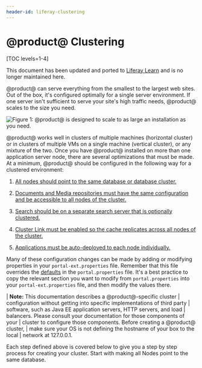 ```yaml
---
header-id: liferay-clustering
---
```


# @product@ Clustering

[TOC levels=1-4]

<aside class="alert alert-info">
  <span class="wysiwyg-color-blue120">This document has been updated and ported to <a href="https://learn.liferay.com/dxp-7.x/en/installation-and-upgrades/setting-up-liferay-dxp/clustering-for-high-availability/clustering-for-high-availability.html">Liferay Learn</a> and is no longer maintained here.</span>
</aside>

@product@ can serve everything from the smallest to the largest web sites. Out
of the box, it's configured optimally for a single server environment. If one
server isn't sufficient to serve your site's high traffic needs, @product@
scales to the size you need. 

![Figure 1: @product@ is designed to scale to as large an installation as you need.](../../../images/clustering-enterprise-configuration.png) 

@product@ works well in clusters of multiple machines (horizontal cluster) or in
clusters of multiple VMs on a single machine (vertical cluster), or any mixture
of the two. Once you have @product@ installed on more than one application
server node, there are several optimizations that must be made. At a minimum,
@product@ should be configured in the following way for a clustered environment:

1.  [All nodes should point to the same database or database  cluster.](/docs/7-2/deploy/-/knowledge_base/d/point-all-nodes-to-the-same-database) 

2.  [Documents and Media repositories must have the same configuration and be accessible to all nodes of the cluster.](/docs/7-2/deploy/-/knowledge_base/d/configure-documents-and-media-the-same-for-all-nodes) 

3.  [Search should be on a separate search server that is optionally clustered.](/docs/7-2/deploy/-/knowledge_base/d/clustering-search) 

4.  [Cluster Link must be enabled so the cache replicates across all nodes of the cluster.](/docs/7-2/deploy/-/knowledge_base/d/enabling-cluster-link) 

5.  [Applications must be auto-deployed to each node individually.](/docs/7-2/deploy/-/knowledge_base/d/auto-deploy-to-all-nodes) 

Many of these configuration changes can be made by adding or modifying
properties in your `portal-ext.properties` file. Remember that this file
overrides the
[defaults](@platform-ref@/7.2-latest/propertiesdoc/portal.properties.html)
in the `portal.properties` file. It's a best practice to copy the relevant
section you want to modify from `portal.properties` into your
`portal-ext.properties` file, and then modify the values there. 

| **Note:** This documentation describes a @product@-specific cluster
| configuration without getting into specific implementations of third party
| software, such as Java EE application servers, HTTP servers, and load
| balancers. Please consult your documentation for those components of your
| cluster to configure those components. Before creating a @product@ cluster,
| make sure your OS is not defining the hostname of your box to the local 
| network at 127.0.0.1. 

Each step defined above is covered below to give you a step by step process for
creating your cluster. Start with making all Nodes point to the same database. 
